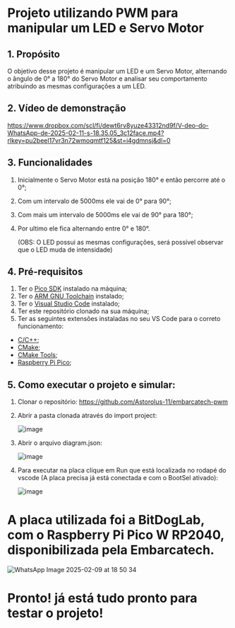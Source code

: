 # Projeto utilizando PWM para manipular um LED e Servo Motor

## 1. Propósito
O objetivo desse projeto é manipular um LED e um Servo Motor, alternando o ângulo de 0° a 180° do Servo Motor e analisar seu comportamento atribuindo as mesmas configurações a um LED.

## 2. Vídeo de demonstração

https://www.dropbox.com/scl/fi/dewt6rv8yuze43312nd9f/V-deo-do-WhatsApp-de-2025-02-11-s-18.35.05_3c12face.mp4?rlkey=pu2beel17vr3n72wmoqmtf125&st=i4gdmnsj&dl=0


## 3. Funcionalidades
1. Inicialmente o Servo Motor está na posição 180° e então percorre até o 0°;
2. Com um intervalo de 5000ms ele vai de 0° para 90°;
3. Com mais um intervalo de 5000ms ele vai de 90° para 180°;
4. Por ultimo ele fica alternando entre 0° e 180°.
   
   (OBS: O LED possui as mesmas configurações, será possível observar que o LED muda de intensidade) 



## 4. Pré-requisitos
1. Ter o [Pico SDK](https://github.com/raspberrypi/pico-sdk) instalado na máquina;
2. Ter o [ARM GNU Toolchain](https://developer.arm.com/Tools%20and%20Software/GNU%20Toolchain) instalado;
3. Ter o [Visual Studio Code](https://code.visualstudio.com/download) instalado;
4. Ter este repositório clonado na sua máquina;
5. Ter as seguintes extensões instaladas no seu VS Code para o correto funcionamento:
- [C/C++](https://marketplace.visualstudio.com/items?itemName=ms-vscode.cpptools);
- [CMake](https://marketplace.visualstudio.com/items?itemName=twxs.cmake);
- [CMake Tools](https://marketplace.visualstudio.com/items?itemName=ms-vscode.cmake-tools);
- [Raspberry Pi Pico](https://marketplace.visualstudio.com/items?itemName=raspberry-pi.raspberry-pi-pico);

##  5. Como executar o projeto e simular:
1. Clonar o repositório: https://github.com/Astorolus-11/embarcatech-pwm
2. Abrir a pasta clonada através do import project:

   ![image](https://github.com/user-attachments/assets/9ea528e1-0253-4cf8-b6c6-8532be0fc1b4)
   
4. Abrir o arquivo diagram.json:

   ![image](https://github.com/user-attachments/assets/028cb510-04e5-4d61-9484-523f9c3b5579)
5. Para executar na placa clique em Run que está localizada no rodapé do vscode (A placa precisa já está conectada e com o BootSel ativado):

   ![image](https://github.com/user-attachments/assets/36b14dce-1309-4f0c-a7f3-3cd7edb2b336)
   
  # A placa utilizada foi a BitDogLab, com o Raspberry Pi Pico W RP2040, disponibilizada pela Embarcatech.
  ![WhatsApp Image 2025-02-09 at 18 50 34](https://github.com/user-attachments/assets/b61bbb99-e33a-4585-aeee-581cc2e549b7)



  # Pronto! já está tudo pronto para testar o projeto!

